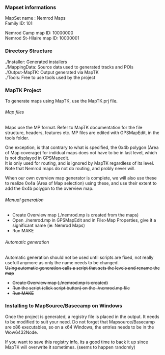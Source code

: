 ### Mapset informations

MapSet name : Nemrod Maps  
Family ID: 101  

Nemrod Camp map ID: 		10000000  
Nemrod St-Hilaire map ID: 	10000001  


### Directory Structure

./Installer: Generated installers  
./MappingData: Source data used to generated tracks and POIs  
./Output-MapTK: Output generated via MapTK  
./Tools: Free to use tools used by the project  


### MapTK Project

To generate maps using MapTK, use the MapTK.prj file.

###### Map files

Maps use the MP format. Refer to MapTK documentation for the file structure, headers, features etc. MP files are edited with GPSMapEdit, in the tools folder.  
  
One exception, is that contrary to what is specified, the 0x4b polygon (Area of Map coverage) for indidual maps does not have to be in last level, which is not displayed in GPSMapedit.  
It is only used for routing, and is ignored by MapTK regardless of its level. Note that Nemrod maps do not do routing, and probly never will.
  
When our own overview map generator is complete, we will also use these to realize 0x4a (Area of Map selection) using these, and use their extent to add the 0x4b polygon to the overview map.


###### Manual generation
 
 - Create Overview map (./nemrod.mp is created from the maps)
 - Open ./nemrod.mp in GPSMapEdit and in File>Map Properties, give it a significant name (ie: Nemrod Maps)
 - Run MAKE
 
 
###### Automatic generation

Automatic generation should not be used until scripts are fixed, not really usefull anymore as only the name needs to be changed.  
~~Using automatic generation calls a script that sets the levels and rename the map~~  
  
 - ~~Create Overview map (./nemrod.mp is created)~~
 - ~~Run the script (click script button) on the ./nemrod.mp file~~
 - ~~Run MAKE~~

 
### Installing to MapSource/Basecamp on Windows

Once the project is generated, a registry file is placed in the output. It needs to be modified to suit your need. Do not forget that
Mapsource/Basecamp are x86 executables, so on a x64 Windows, the entries needs to be in the Wow6432Node.  
  
If you want to save this registry info, its a good time to back it up since MapTK will overwrite it sometimes. (seems to happen randomly)  